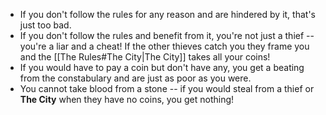 - If you don't follow the rules for any reason and are hindered by it, that's just too bad.
- If you don't follow the rules and benefit from it, you're not just a thief -- you're a liar and a cheat! If the other thieves catch you they frame you and the [[The Rules#The City|The City]] takes all your coins!
- If you would have to pay a coin but don't have any, you get a beating from the constabulary and are just as poor as you were.
- You cannot take blood from a stone -- if you would steal from a thief or **The City** when they have no coins, you get nothing!